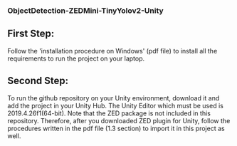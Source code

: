 ### ObjectDetection-ZEDMini-TinyYolov2-Unity

## First Step: 
Follow the 'installation procedure on Windows' (pdf file) to install all the requirements to run the project on your laptop. 

## Second Step: 
To run the github repository on your Unity environment, download it and add the project in your Unity Hub. The Unity Editor which must be used is 2019.4.26f1(64-bit).
Note that the ZED package is not included in this repository. Therefore, after you downloaded ZED plugin for Unity, follow the procedures written in the pdf file (1.3 section) to import it in this project as well. 

